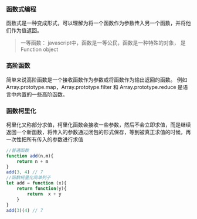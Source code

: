 ### 函数式编程
函数式是一种变成形式，可以理解为将一个函数作为参数传入另一个函数，并将他们作为值返回。

> 一等函数： javascript中，函数是一等公民，函数是一种特殊的对象， 是Function object
### 高阶函数

简单来说高阶函数是一个接收函数作为参数或将函数作为输出返回的函数。
例如 Array.prototype.map，Array.prototype.filter 和 Array.prototype.reduce 是语言中内置的一些高阶函数。


### 函数柯里化
柯里化又称部分求值，柯里化函数会接收一些参数，然后不会立即求值，而是继续返回一个新函数，将传入的参数通过闭包的形式保存，等到被真正求值的时候，再一次性把所有传入的参数进行求值

```js
//普通函数
function add(n,m){
	return n + m
}
add(3, 4) // 7
//函数柯里化简单列子
let add = function (x){
	return function(y){
		return  x + y
	}
}
add(3)(4) // 7
```


